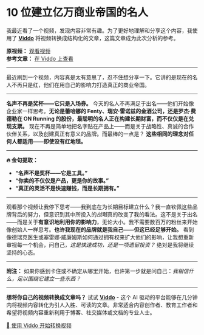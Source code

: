 # 10 位建立亿万商业帝国的名人

我最近看了一个视频，发现内容非常有趣。为了更好地理解和分享这个内容，我使用了 **[Viddo](https://viddo.pro/)** 将视频转换成结构化的文章，这篇文章成为此次分析的参考。

**原视频：** [观看视频](https://www.youtube.com/watch?v=oDNqbA9ZnOY)  
**参考文章：** [在 Viddo 上查看](https://viddo.pro/zh/video-result/d5009fa8-29ca-48df-ab64-1e8b67fa3195)

---

最近刷到一个视频，内容真是太有意思了，忍不住想分享一下。它讲的是现在的名人不再只是红，他们在用自己的影响力打造真正的商业帝国。

---

**名声不再是奖杯——它只是入场券。** 今天的名人不再满足于出名——他们开始像企业家一样思考。**无论是蕾哈娜的 Fenty、瑞安·雷诺兹的金酒公司，还是罗杰·费德勒在 ON Running 的股份，最聪明的名人正在构建长期财富，而不仅仅是在兑现支票。** 现在不再是简单地把名字贴在产品上——而是关于战略性、真诚的合作伙伴关系，以及创建真正有意义的品牌。而最棒的一点是？ **这些相同的理念对任何人都适用——即使没有红地毯。**

---

**🔥 金句提取：**

- **“名声不是奖杯——它是工具。”**
- **“你卖的不仅仅是产品，更是你的故事。”**
- **“真正的灵活不是快速赚钱，而是长期拥有。”**

---

观看那个视频让我停下思考——我到底在为长期目标建立什么？我一直钦佩这些品牌背后的努力，但意识到其中所投入的*战略*真的改变了我的看法。这不是关于出名——而是关于**有意识地利用你的影响力**，无论大小。我不需要数百万的粉丝来开始像创始人一样思考。**也许我现在的品牌就是我自己——但这已经足够开始。** 看到像德瑞克医生或塞雷娜·威廉姆斯如何通过拥有权来扩大他们的影响，让我想重新审视每一个机会，问自己，*这是快速成功，还是一项遗留投资？* 绝对是我将继续坚持的心态。

---

**附注：** 如果你感到卡住或不确定从哪里开始，也许第一步就是问自己：*我相信什么，足以围绕它建立一些东西？*

---

**想将你自己的视频转换成文章吗？** 试试 **[Viddo](https://viddo.pro/)** - 这个 AI 驱动的平台能够在几分钟内将视频内容转化为引人入胜、可读的文章。非常适合内容创作者、教育工作者和希望将视频内容重新利用于博客、社交媒体或文档的专业人士。

[🚀 使用 Viddo 开始转换视频](https://viddo.pro/)